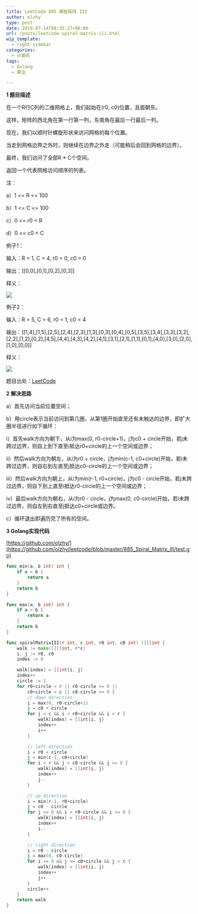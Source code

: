 ```yaml
---
title: LeetCode 885 螺旋矩阵 III
author: olzhy
type: post
date: 2019-07-14T08:35:27+00:00
url: /posts/leetcode-spiral-matrix-iii.html
wip_template:
  - right-sidebar
categories:
  - 计算机
tags:
  - Golang
  - 算法

---
```

**1 题目描述**
  
在一个R行C列的二维网格上，我们起始在(r0, c0)位置，且面朝东。
  
这样，矩阵的西北角在第一行第一列，东南角在最后一行最后一列。
  
现在，我们以顺时针螺旋形状来访问网格的每个位置。
  
当走到网格边界之外时，则继续在边界之外走（可能稍后会回到网格的边界）。
  
最终，我们访问了全部R * C个空间。
  
返回一个代表网格访问顺序的列表。

注：
  
a）1 <= R <= 100
  
b）1 <= C <= 100
  
c）0 <= r0 < R
  
d）0 <= c0 < C

例子1：
  
输入：R = 1, C = 4, r0 = 0, c0 = 0
  
输出：[[0,0],[0,1],[0,2],[0,3]]
  
释义：

![](https://yanleilei.com/static/uploads/2019/07/spiral_matrix_iii_01.png)

例子2：
  
输入：R = 5, C = 6, r0 = 1, c0 = 4
  
输出：[[1,4],[1,5],[2,5],[2,4],[2,3],[1,3],[0,3],[0,4],[0,5],[3,5],[3,4],[3,3],[3,2],[2,2],[1,2],[0,2],[4,5],[4,4],[4,3],[4,2],[4,1],[3,1],[2,1],[1,1],[0,1],[4,0],[3,0],[2,0],[1,0],[0,0]]
  
释义：

![](https://yanleilei.com/static/uploads/2019/07/spiral_matrix_iii_02.png)

题目出处：[LeetCode](https://leetcode.com/problems/spiral-matrix-iii/)

**2 解决思路**
  
a）首先访问当前位置空间；

b）用circle表示当前访问到第几圈，从第1圈开始直至还有未触达的边界，即扩大圈半径进行如下循环：

  i）首先walk方向为朝下，从i为max(0, r0-circle+1)，j为c0 + circle开始，若j未跨过边界，则自上到下直至i抵达r0+circle的上一个空间或边界；

  ii）然后walk方向为朝左，从i为r0 + circle，j为min(c-1, c0+circle)开始，若i未跨过边界，则自右到左直至j抵达c0-circle的上一个空间或边界；

  iii）然后walk方向为朝上，从i为min(r-1, r0+circle)，j为c0 - circle开始，若j未跨过边界，则自下到上直至i抵达r0-circle的上一个空间或边界；

  iv）最后walk方向为朝右，从i为r0 - circle，j为max(0, c0-circle)开始，若i未跨过边界，则自左到右直至j抵达c0+circle或边界。

c）循环退出即遍历完了所有的空间。

**3 Golang实现代码**
  
[https://github.com/olzhy/](https://github.com/olzhy/leetcode/blob/master/885_Spiral_Matrix_III/test.go)

```go
func min(a, b int) int {
    if a < b {
        return a
    }
    return b
}

func max(a, b int) int {
    if a > b {
        return a
    }
    return b
}

func spiralMatrixIII(r int, c int, r0 int, c0 int) [][]int {
    walk := make([][]int, r*c)
    i, j := r0, c0
    index := 0

    walk[index] = []int{i, j}
    index++
    circle := 1
    for r0+circle < r || r0-circle >= 0 ||
        c0+circle < c || c0-circle >= 0 {
        // down direction
        i = max(0, r0-circle+1)
        j = c0 + circle
        for j < c && i < r0+circle && i < r {
            walk[index] = []int{i, j}
            index++
            i++
        }

        // left direction
        i = r0 + circle
        j = min(c-1, c0+circle)
        for i < r && j > c0-circle && j >= 0 {
            walk[index] = []int{i, j}
            index++
            j--
        }

        // up direction
        i = min(r-1, r0+circle)
        j = c0 - circle
        for j >= 0 && i > r0-circle && i >= 0 {
            walk[index] = []int{i, j}
            index++
            i--
        }

        // right direction
        i = r0 - circle
        j = max(0, c0-circle)
        for i >= 0 && j <= c0+circle && j < c {
            walk[index] = []int{i, j}
            index++
            j++
        }
        circle++
    }
    return walk
}
```